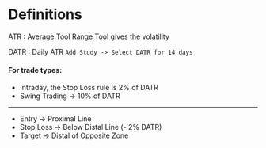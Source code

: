 # Definitions

ATR
: Average Tool Range
  Tool gives the volatility

DATR
: Daily ATR
  `Add Study -> Select DATR for 14 days`

#### For trade types:
- Intraday, the Stop Loss rule is 2% of DATR
- Swing Trading -> 10% of DATR
---
- Entry -> Proximal Line
- Stop Loss -> Below Distal Line (- 2% DATR)
- Target -> Distal of Opposite Zone

<!--stackedit_data:
eyJoaXN0b3J5IjpbMzMyNDQ5NTk5XX0=
-->